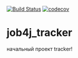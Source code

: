 [![Build Status](https://travis-ci.org/shdxw/job4j_tracker.svg?branch=master)](https://travis-ci.org/shdxw/job4j_tracker)
[![codecov](https://codecov.io/gh/shdxw/job4j_tracker/branch/master/graph/badge.svg)](https://codecov.io/gh/shdxw/job4j_tracker)
# job4j_tracker
начальный проект tracker!